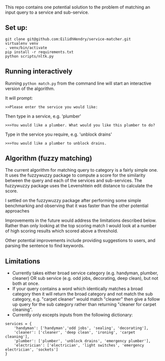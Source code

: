 This repo contains one potential solution to the problem of matching an input query to a service and sub-service.

## Set up:

```
git clone git@github.com:EilidhHendry/service-matcher.git
virtualenv venv
. venv/bin/activate
pip install -r requirements.txt
python scripts/nltk.py
```

## Running interactively

Running `python match.py` from the command line will start an interactive version of the algorithm.

It will prompt:
```
>>Please enter the service you would like:
```
Then type in a service, e.g. 'plumber'
```
>>>You would like a plumber. What would you like this plumber to do?
```
Type in the service you require, e.g. 'unblock drains'
```
>>>You would like a plumber to unblock drains.
```

## Algorithm (fuzzy matching)
The current algorithm for matching query to category is a fairly simple one. It uses the fuzzywuzzy package to compute a score for the similarity between the query and each of the services and sub-services. The fuzzywuzzy package uses the Levenshtein edit distance to calculate the score.

I settled on the fuzzywuzzy package after performing some simple benchmarking and observing that it was faster than the other potential approaches

Improvements in the future would address the limitations described below. Rather than only looking at the top scoring match I would look at a number of high scoring results which scored above a threshold.

Other potential improvements include providing suggestions to users, and parsing the sentence to find keywords.

## Limitations

- Currently takes either broad service category (e.g. handyman, plumber, cleaner) OR sub service (e.g. odd jobs, decorating, deep clean), but not both at once.
- If your query contains a word which identically matches a broad category then it will return the broad category and not match the sub category, e.g. "carpet cleaner" would match "cleaner" then give a follow up query for the sub category rather than returning "cleaner for carpet cleaning".
- Currently only excepts inputs from the following dictionary:
```
services = {
    'handyman': ['handyman','odd jobs', 'sealing', 'decorating'],
    'cleaner': ['cleaner', 'deep clean', 'ironing', 'carpet cleaning'],
    'plumber': ['plumber', 'unblock drains', 'emergency plumber'],
    'electrician': ['electrician', 'light switches', 'emergency electrician', 'sockets']
}
```
